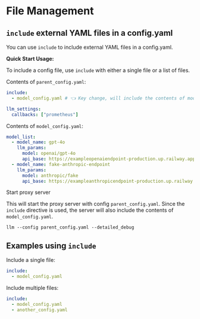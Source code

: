 # File Management

## `include` external YAML files in a config.yaml 

You can use `include` to include external YAML files in a config.yaml. 

**Quick Start Usage:**

To include a config file, use `include` with either a single file or a list of files. 

Contents of `parent_config.yaml`:
```yaml
include:
  - model_config.yaml # 👈 Key change, will include the contents of model_config.yaml

llm_settings:
  callbacks: ["prometheus"] 
```


Contents of `model_config.yaml`:
```yaml
model_list:
  - model_name: gpt-4o
    llm_params:
      model: openai/gpt-4o
      api_base: https://exampleopenaiendpoint-production.up.railway.app/
  - model_name: fake-anthropic-endpoint
    llm_params:
      model: anthropic/fake
      api_base: https://exampleanthropicendpoint-production.up.railway.app/

```

Start proxy server 

This will start the proxy server with config `parent_config.yaml`. Since the `include` directive is used, the server will also include the contents of `model_config.yaml`.
```
llm --config parent_config.yaml --detailed_debug
```





## Examples using `include`

Include a single file:
```yaml
include:
  - model_config.yaml
```

Include multiple files:
```yaml
include:
  - model_config.yaml
  - another_config.yaml
```